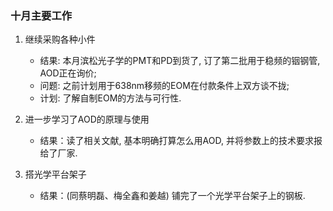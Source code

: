 ### 十月主要工作

1. 继续采购各种小件
	* 结果: 本月滨松光子学的PMT和PD到货了, 订了第二批用于稳频的铟钢管, AOD正在询价;
	* 问题: 之前计划用于638nm移频的EOM在付款条件上双方谈不拢;
	* 计划: 了解自制EOM的方法与可行性.

2. 进一步学习了AOD的原理与使用
	* 结果：读了相关文献, 基本明确打算怎么用AOD, 并将参数上的技术要求报给了厂家.

3. 搭光学平台架子
	* 结果：(同蔡明磊、梅全鑫和姜越) 铺完了一个光学平台架子上的钢板.